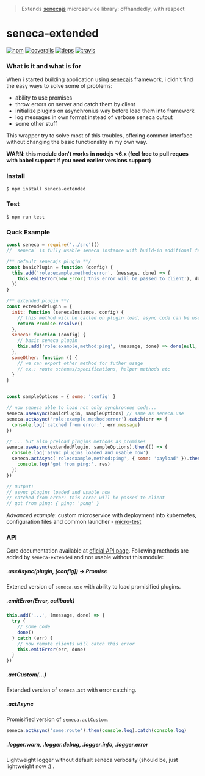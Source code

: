 > Extends [senecajs] microservice library: offhandedly, with respect
>
# seneca-extended
[![npm][badge-npm]][npm]
[![coveralls][badge-coveralls]][coveralls]
[![deps][badge-deps]][deps]
[![travis][badge-travis]][travis]

### What is it and what is for
When i started building application using [senecajs] framework, i didn't find the easy ways to solve some of problems:

* ability to use promises
* throw errors on server and catch them by client
* initialize plugins on asynchronius way before load them into framework
* log messages in own format instead of verbose seneca output
* some other stuff

This wrapper try to solve most of this troubles, offering common interface without changing the basic functionality in my own way.

__WARN: this module don't works in nodejs <6.x (feel free to pull reques with babel support if you need earlier versions support)__

### Install
```
$ npm install seneca-extended
```

### Test
```
$ npm run test
```

### Quck Example
```js
const seneca = require('../src')()
// `seneca` is fully usable seneca instance with build-in additional features

/** default senecajs plugin **/
const basicPlugin = function (config) {
  this.add('role:example,method:error', (message, done) => {
    this.emitError(new Error('this error will be passed to client'), done)
  })
}

/** extended plugin **/
const extendedPlugin = {
  init: function (senecaInstance, config) {
    // this method will be called on plugin load, async code can be used here
    return Promise.resolve()
  },
  seneca: function (config) {
    // basic seneca plugin
    this.add('role:example,method:ping', (message, done) => done(null, { ping: 'pong'} ))
  },
  someOther: function () {
    // we can export other method for futher usage
    // ex.: route schemas/specifications, helper methods etc
  }
}


const sampleOptions = { some: 'config' }

// now seneca able to load not only synchronous code...
seneca.useAsync(basicPlugin, sampleOptions) // same as seneca.use
seneca.actAsync('role:example,method:error').catch(err => {
  console.log('catched from error:', err.message)
})

// ... but also preload plugins methods as promises
seneca.useAsync(extendedPlugin, sampleOptions).then(() => {
  console.log('async plugins loaded and usable now')
  seneca.actAsync('role:example,method:ping', { some: 'payload' }).then(res => {
    console.log('got from ping:', res)
  })
})

// Output:
// async plugins loaded and usable now
// catched from error: this error will be passed to client
// got from ping: { ping: 'pong' }
```
_Advanced example_: custom microservice with deployment into kubernetes, configuration files and common launcher - [micro-test]

###  API

Core documentation available at [oficial API page](http://senecajs.org/api/). Following methods are added by `seneca-extended` and not usable without this module:

##### .useAsync(plugin, [config]) -> Promise
Extened version of `seneca.use` with ability to load promisified plugins.

##### .emitError(Error, callback)
```js
this.add('...', (message, done) => {
  try {
    // some code
    done()
  } catch (err) {
    // now remote clients will catch this error
    this.emitError(err, done)
  }
})
```

##### .actCustom(...)
Extended version of `seneca.act` with error catching.

##### .actAsync
Promisified version of `seneca.actCustom`.
```js
seneca.actAsync('some:route').then(console.log).catch(console.log)
```

##### .logger.warn, .logger.debug, .logger.info, .logger.error
Lightweight logger without default seneca verbosity (should be, just lightweight now :) .


[micro-test]: https://github.com/afoninsky/micro-test
[seneca-launcher]: https://github.com/afoninsky/seneca-launcher
[senecajs]: https://github.com/senecajs/seneca
[travis]: https://travis-ci.org/afoninsky/seneca-extended
[badge-travis]: https://travis-ci.org/afoninsky/seneca-extended.svg?branch=master
[coveralls]: https://coveralls.io/github/afoninsky/seneca-extended?branch=master
[badge-coveralls]: https://coveralls.io/repos/github/afoninsky/seneca-extended/badge.svg?branch=master
[deps]: https://david-dm.org/afoninsky/seneca-extended
[badge-deps]: https://david-dm.org/afoninsky/seneca-extended.svg
[npm]: https://www.npmjs.com/package/seneca-extended
[badge-npm]: https://badge.fury.io/js/seneca-extended.svg
